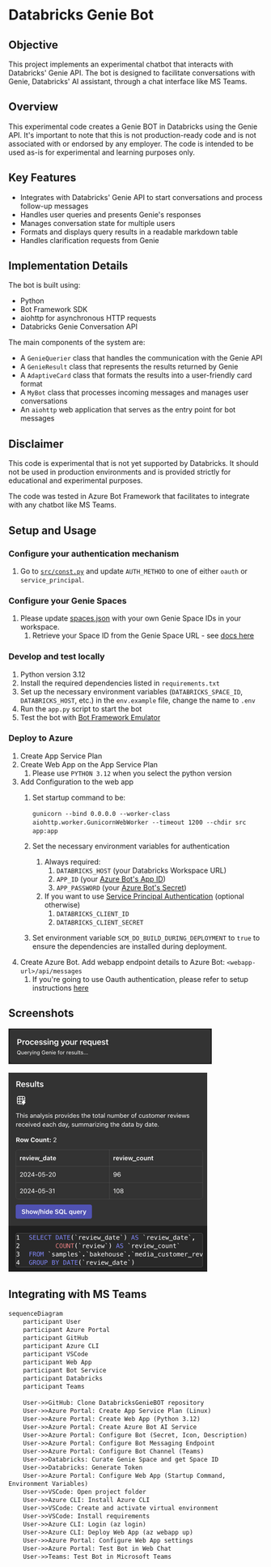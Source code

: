 # Databricks Genie Bot

## Objective

This project implements an experimental chatbot that interacts with Databricks' Genie API. The bot is designed to 
facilitate conversations with Genie, Databricks' AI assistant, through a chat interface like MS Teams.

## Overview

This experimental code creates a Genie BOT in Databricks using the Genie API. It's important to note that this is not 
production-ready code and is not associated with or endorsed by any employer. 
The code is intended to be used as-is for experimental and learning purposes only.

## Key Features

- Integrates with Databricks' Genie API to start conversations and process follow-up messages
- Handles user queries and presents Genie's responses
- Manages conversation state for multiple users
- Formats and displays query results in a readable markdown table
- Handles clarification requests from Genie

## Implementation Details

The bot is built using:

- Python
- Bot Framework SDK
- aiohttp for asynchronous HTTP requests
- Databricks Genie Conversation API

The main components of the system are:

- A `GenieQuerier` class that handles the communication with the Genie API
- A `GenieResult` class that represents the results returned by Genie
- A `AdaptiveCard` class that formats the results into a user-friendly card format
- A `MyBot` class that processes incoming messages and manages user conversations
- An `aiohttp` web application that serves as the entry point for bot messages

## Disclaimer

This code is experimental that is not yet supported by Databricks. 
It should not be used in production environments and is provided strictly for educational and experimental purposes.

The code was tested in Azure Bot Framework that facilitates to integrate with any chatbot like MS Teams.

## Setup and Usage

### Configure your authentication mechanism
1. Go to [`src/const.py`](./src/const.py) and update `AUTH_METHOD` to one of either `oauth` or `service_principal`.

### Configure your Genie Spaces
1. Please update [spaces.json](./spaces.json) with your own Genie Space IDs in your workspace.
   1. Retrieve your Space ID from the Genie Space URL - see [docs here](https://learn.microsoft.com/en-us/azure/databricks/genie/conversation-api#-step-3-gather-details)

### Develop and test locally
1. Python version 3.12
2. Install the required dependencies listed in `requirements.txt`
3. Set up the necessary environment variables (`DATABRICKS_SPACE_ID`, `DATABRICKS_HOST`, etc.) in the `env.example` file, change the name to `.env`
4. Run the `app.py` script to start the bot
5. Test the bot with [Bot Framework Emulator](https://learn.microsoft.com/en-us/azure/bot-service/bot-service-debug-emulator?view=azure-bot-service-4.0&tabs=python)


### Deploy to Azure

1. Create App Service Plan
1. Create Web App on the App Service Plan
   1. Please use `PYTHON 3.12` when you select the python version
1. Add Configuration to the web app 
   1. Set startup command to be:

      ```gunicorn --bind 0.0.0.0 --worker-class aiohttp.worker.GunicornWebWorker --timeout 1200 --chdir src app:app```

   1. Set the necessary environment variables for authentication
      1. Always required:
         1. `DATABRICKS_HOST` (your Databricks Workspace URL)
         1. `APP_ID` (your [Azure Bot's App ID](https://docs.azure.cn/en-us/bot-service/bot-builder-authentication?view=azure-bot-service-4.0&tabs=userassigned%2Caadv2%2Ccsharp#to-get-your-app-or-tenant-id))
         1. `APP_PASSWORD` (your [Azure Bot's Secret](https://docs.azure.cn/en-us/bot-service/bot-builder-authentication?view=azure-bot-service-4.0&tabs=userassigned%2Caadv2%2Ccsharp#to-generate-a-new-password))
      1. If you want to use [Service Principal Authentication](https://learn.microsoft.com/en-us/azure/databricks/dev-tools/auth/oauth-m2m) (optional otherwise)
         1. `DATABRICKS_CLIENT_ID`
         1. `DATABRICKS_CLIENT_SECRET` 
   1. Set environment variable `SCM_DO_BUILD_DURING_DEPLOYMENT` to `true` to ensure the dependencies are installed during deployment.
1. Create Azure Bot. Add webapp endpoint details to Azure Bot: `<webapp-url>/api/messages`
   1. If you're going to use Oauth authentication, please refer to setup instructions [here](./databricks-oauth/readme.md)

## Screenshots

![Waiting message](screenshots/wait.png)

![Genie response](screenshots/response.png)

## Integrating with MS Teams

```mermaid
sequenceDiagram
    participant User
    participant Azure Portal
    participant GitHub
    participant Azure CLI
    participant VSCode
    participant Web App
    participant Bot Service
    participant Databricks
    participant Teams

    User->>GitHub: Clone DatabricksGenieBOT repository
    User->>Azure Portal: Create App Service Plan (Linux)
    User->>Azure Portal: Create Web App (Python 3.12)
    User->>Azure Portal: Create Azure Bot AI Service
    User->>Azure Portal: Configure Bot (Secret, Icon, Description)
    User->>Azure Portal: Configure Bot Messaging Endpoint
    User->>Azure Portal: Configure Bot Channel (Teams)
    User->>Databricks: Curate Genie Space and get Space ID
    User->>Databricks: Generate Token
    User->>Azure Portal: Configure Web App (Startup Command, Environment Variables)
    User->>VSCode: Open project folder
    User->>Azure CLI: Install Azure CLI
    User->>VSCode: Create and activate virtual environment
    User->>VSCode: Install requirements
    User->>Azure CLI: Login (az login)
    User->>Azure CLI: Deploy Web App (az webapp up)
    User->>Azure Portal: Configure Web App settings
    User->>Azure Portal: Test Bot in Web Chat
    User->>Teams: Test Bot in Microsoft Teams

